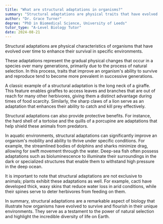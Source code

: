 ```yaml
---
title: "What are structural adaptations in organisms?"
summary: "Structural adaptations are physical traits that have evolved in organisms to enhance their survival in specific environments."
author: "Dr. Grace Turner"
degree: "PhD in Biomedical Science, University of Leeds"
tutor_type: "A-Level Biology Tutor"
date: 2024-08-21
---
```


Structural adaptations are physical characteristics of organisms that have evolved over time to enhance their survival in specific environments.

These adaptations represent the gradual physical changes that occur in a species over many generations, primarily due to the process of natural selection. In this process, traits that improve an organism's ability to survive and reproduce tend to become more prevalent in successive generations.

A classic example of a structural adaptation is the long neck of a giraffe. This feature enables giraffes to access leaves and branches that are out of reach for many other herbivores, giving them a distinct advantage during times of food scarcity. Similarly, the sharp claws of a lion serve as an adaptation that enhances their ability to catch and kill prey effectively.

Structural adaptations can also provide protective benefits. For instance, the hard shell of a tortoise and the quills of a porcupine are adaptations that help shield these animals from predators.

In aquatic environments, structural adaptations can significantly improve an organism's mobility and ability to thrive under specific conditions. For example, the streamlined bodies of dolphins and sharks minimize drag, allowing for swift movement through the water. Deep-sea fish often possess adaptations such as bioluminescence to illuminate their surroundings in the dark or specialized structures that enable them to withstand high pressure in the deep ocean.

It is important to note that structural adaptations are not exclusive to animals; plants exhibit these adaptations as well. For example, cacti have developed thick, waxy skins that reduce water loss in arid conditions, while their spines serve to deter herbivores from feeding on them.

In summary, structural adaptations are a remarkable aspect of biology that illustrate how organisms have evolved to survive and flourish in their unique environments. They serve as a testament to the power of natural selection and highlight the incredible diversity of life on Earth.
    